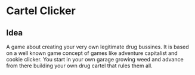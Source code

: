 <h1> Cartel Clicker </h1>

<h2> Idea </h2>
A game about creating your very own legitimate drug bussines. It is based on a well known game concept of games like adventure capitalist and cookie clicker. 
You start in your own garage growing weed and advance from there building your own drug cartel that rules them all.
